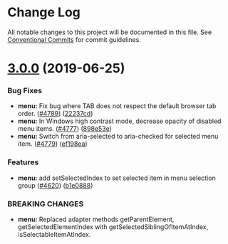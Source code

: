# Change Log

All notable changes to this project will be documented in this file.
See [Conventional Commits](https://conventionalcommits.org) for commit guidelines.

# [3.0.0](https://github.com/material-components/material-components-web/compare/v2.3.1...v3.0.0) (2019-06-25)


### Bug Fixes

* **menu:** Fix bug where TAB does not respect the default browser tab order. ([#4789](https://github.com/material-components/material-components-web/issues/4789)) ([22237cd](https://github.com/material-components/material-components-web/commit/22237cd))
* **menu:** In Windows high contrast mode, decrease opacity of disabled menu items. ([#4777](https://github.com/material-components/material-components-web/issues/4777)) ([898e53e](https://github.com/material-components/material-components-web/commit/898e53e))
* **menu:** Switch from aria-selected to aria-checked for selected menu item. ([#4779](https://github.com/material-components/material-components-web/issues/4779)) ([ef198ea](https://github.com/material-components/material-components-web/commit/ef198ea))


### Features

* **menu:** add setSelectedIndex to set selected item in menu selection group ([#4620](https://github.com/material-components/material-components-web/issues/4620)) ([b1e0888](https://github.com/material-components/material-components-web/commit/b1e0888))


### BREAKING CHANGES

* **menu:** Replaced adapter methods getParentElement, getSelectedElementIndex with getSelectedSiblingOfItemAtIndex, isSelectableItemAtIndex.
